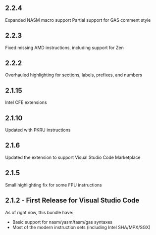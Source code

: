 ﻿## 2.2.4
Expanded NASM macro support
Partial support for GAS comment style

## 2.2.3
Fixed missing AMD instructions, including support for Zen

## 2.2.2
Overhauled highlighting for sections, labels, prefixes, and numbers

## 2.1.15
Intel CFE extensions

## 2.1.10
Updated with PKRU instructions

## 2.1.6
Updated the extension to support Visual Studio Code Marketplace

## 2.1.5
Small highlighting fix for some FPU instructions

## 2.1.2 - First Release for Visual Studio Code
As of right now, this bundle have:
* Basic support for nasm/yasm/tasm/gas syntaxes
* Most of the modern instruction sets (including Intel SHA/MPX/SGX)
